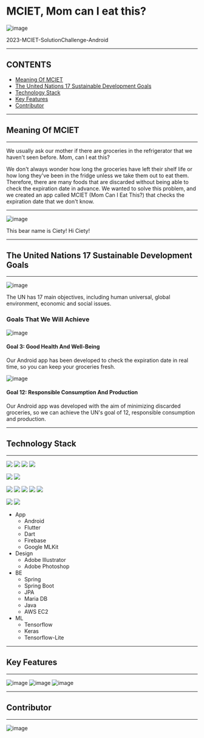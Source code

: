 # MCIET, Mom can I eat this?

<img alt="image" src="https://github.com/Leehunil/MCIET_BE/assets/104710245/ad13620e-3f45-4b98-81dc-21379ee3a5a3">

2023-MCIET-SolutionChallenge-Android

---

## CONTENTS
- [Meaning Of MCIET](#Meaning-Of-MCIET)
- [The United Nations 17 Sustainable Development Goals](#The-United-Nations-17-Sustainable-Development-Goals)
- [Technology Stack](#Technology-Stack)
- [Key Features](#Key-Features)
- [Contributor](#Contributor)

---

## Meaning Of MCIET

---

We usually ask our mother if there are groceries in the refrigerator that we haven't seen before. Mom, can I eat this?

We don't always wonder how long the groceries have left their shelf life or how long they've been in the fridge unless we take them out to eat them. Therefore, there are many foods that are discarded without being able to check the expiration date in advance. We wanted to solve this problem, and we created an app called MCIET (Mom Can I Eat This?) that checks the expiration date that we don't know.

---

<img alt="image" src="https://github.com/Leehunil/MCIET_BE/assets/104710245/178ba290-c9d6-4c84-b792-7718ee5fc649">

This bear name is Ciety! Hi Ciety!

---

## The United Nations 17 Sustainable Development Goals

---

<img alt="image" src="https://github.com/Leehunil/MCIET_BE/assets/104710245/93163901-c776-49e9-85c8-94ef2ee62118">

The UN has 17 main objectives, including human universal, global environment, economic and social issues.

### Goals That We Will Achieve

<img alt="image" src="https://github.com/Leehunil/MCIET_BE/assets/104710245/49104be8-587c-49f8-9598-a04f5d238411">

#### **Goal 3: Good Health And Well-Being**

Our Android app has been developed to check the expiration date in real time, so you can keep your groceries fresh.

<img alt="image" src="https://github.com/Leehunil/MCIET_BE/assets/104710245/43ed1bf5-02b0-4e24-80f2-fd199c8b44a3">

#### **Goal 12: Responsible Consumption And Production**

Our Android app was developed with the aim of minimizing discarded groceries, so we can achieve the UN's goal of 12, responsible consumption and production.

---

## Technology Stack

---



<img src="https://img.shields.io/badge/Android-3DDC84?style=flat-square&logo=Android&logoColor=white"/></a>
<img src="https://img.shields.io/badge/Flutter-02569B?style=flat-square&logo=Flutter&logoColor=white"/></a>
<img src="https://img.shields.io/badge/Dart-0175C2?style=flat-square&logo=Dart&logoColor=white"/></a>
<img src="https://img.shields.io/badge/Firebase-FFCA28?style=flat-square&logo=Firebase&logoColor=white"/></a>

<img src="https://img.shields.io/badge/Adobe Illustrator-0175C2?style=flat-square&logo=Adobe Illustrator&logoColor=white"/></a>
<img src="https://img.shields.io/badge/Adobe Photoshop-0175C2?style=flat-square&logo=Adobe Photoshop&logoColor=white"/></a>

<img src="https://img.shields.io/badge/Spring-6DB33F?style=flat-square&logo=Spring&logoColor=white"/></a>
<img src="https://img.shields.io/badge/Spring Boot-6DB33F?style=flat-square&logo=Spring Boot&logoColor=white"/></a>
<img src="https://img.shields.io/badge/MariaDB-003545?style=flat-square&logo=MariaDB&logoColor=white"/></a>
<img src="https://img.shields.io/badge/Java-007396?style=flat-square&logo=OpenJDK&logoColor=white"/></a>
<img src="https://img.shields.io/badge/Amazon AWS-232F3E?style=flat-square&logo=Amazon AWS&logoColor=white"/></a>

<img src="https://img.shields.io/badge/Keras-D00000?style=flat-square&logo=Keras&logoColor=white"/></a>
<img src="https://img.shields.io/badge/Tensorflow-FF6F00?style=flat-square&logo=Tensorflow&logoColor=white"/></a>


- App
  - Android
  - Flutter
  - Dart
  - Firebase
  - Google MLKit
- Design
  - Adobe Illustrator
  - Adobe Photoshop
- BE
  - Spring
  - Spring Boot
  - JPA
  - Maria DB
  - Java
  - AWS EC2
- ML
  - Tensorflow
  - Keras
  - Tensorflow-Lite

---

## Key Features

---

<img alt="image" src="https://github.com/Leehunil/MCIET_BE/assets/104710245/2c21a3d8-f15c-4d6e-80c7-61333de4bb71">

<img alt="image" src="https://github.com/Leehunil/MCIET_BE/assets/104710245/395cf6b8-d2cb-4b47-8bee-e9b2456a1636">

<img alt="image" src="https://github.com/Leehunil/MCIET_BE/assets/104710245/4116ad13-cca9-46db-8cb1-b014f20aa39e">

---

## Contributor

---

<img alt="image" src="https://github.com/Leehunil/MCIET_BE/assets/104710245/2f5d1969-eb69-4bdb-a2d8-8b95c518f929">

